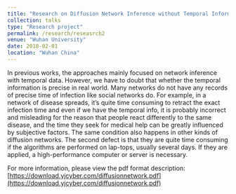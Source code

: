 ```yaml
---
title: "Research on Diffusion Network Inference without Temporal Information"
collection: talks
type: "Research project"
permalink: /research/reseasrch2
venue: "Wuhan University"
date: 2018-02-01
location: "Wuhan China"
---
```


In previous works, the approaches mainly focused on network inference with temporal data. However, we have to doubt that whether the temporal information is precise in real world. Many networks do not have any records of precise time of infection like social networks do. For example, in a network of disease spreads, it’s quite time consuming to retract the exact infection time and even if we have the temporal info, it is probably incorrect and misleading for the reason that people react differently to the same disease, and the time they seek for medical help can be greatly influenced by subjective factors. The same condition also happens in other kinds of diffusion networks. The second defect is that they are quite time consuming if the algorithms are performed on lap-tops, usually several days. If they are applied, a high-performance computer or server is necessary.

For more information, please view the pdf format description: [https://download.yjcyber.com/diffusionnetwork.pdf](https://download.yjcyber.com/diffusionnetwork.pdf)
